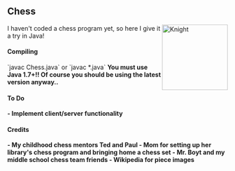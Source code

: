 Chess
--------------
<img src="http://i287.photobucket.com/albums/ll128/patmaster/unnamed_zps68986906.png" width="150" alt="Knight" align="right">
I haven't coded a chess program yet, so here I give it a try in Java!

<h4>Compiling</h4>
`javac Chess.java` or `javac *.java`
<b>You must use Java 1.7+!!<b> Of course you should be using the latest version anyway..

<h4>To Do</h4>
- Implement client/server functionality

<h4>Credits</h4>
- My childhood chess mentors Ted and Paul
- Mom for setting up her library's chess program and bringing home a chess set
- Mr. Boyt and my middle school chess team friends
- Wikipedia for piece images